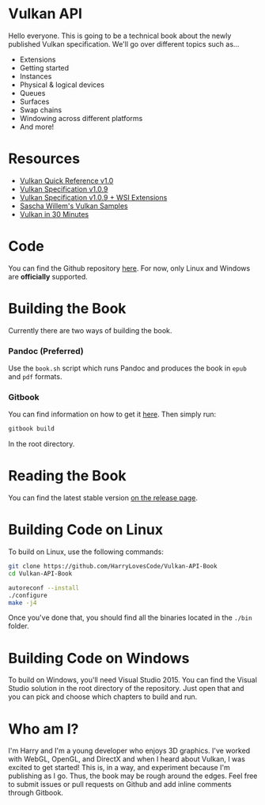 # Vulkan API

Hello everyone. This is going to be a technical book about the newly published Vulkan specification. We'll go over different topics such as...

- Extensions
- Getting started
- Instances
- Physical & logical devices
- Queues
- Surfaces
- Swap chains
- Windowing across different platforms
- And more!

# Resources

- [Vulkan Quick Reference v1.0](https://www.khronos.org/files/vulkan10-reference-guide.pdf)
- [Vulkan Specification v1.0.9](https://www.khronos.org/registry/vulkan/specs/1.0/xhtml/vkspec.html)
- [Vulkan Specification v1.0.9 + WSI Extensions](https://www.khronos.org/registry/vulkan/specs/1.0-wsi_extensions/xhtml/vkspec.html)
- [Sascha Willem's Vulkan Samples](https://github.com/SaschaWillems/Vulkan)
- [Vulkan in 30 Minutes](https://renderdoc.org/vulkan-in-30-minutes.html)

# Code

You can find the Github repository [here](https://github.com/HarryLovesCode/Vulkan-API-Book). For now, only Linux and Windows are **officially** supported. 

# Building the Book

Currently there are two ways of building the book. 

### Pandoc (Preferred)

Use the `book.sh` script which runs Pandoc and produces the book in `epub` and `pdf` formats.

### Gitbook

You can find information on how to get it [here](https://github.com/GitbookIO/gitbook-cli). Then simply run:

```sh
gitbook build
```

In the root directory.

# Reading the Book

You can find the latest stable version [on the release page](https://github.com/HarryLovesCode/Vulkan-API-Book/releases).

# Building Code on Linux

To build on Linux, use the following commands:

```sh
git clone https://github.com/HarryLovesCode/Vulkan-API-Book
cd Vulkan-API-Book

autoreconf --install
./configure
make -j4
```

Once you've done that, you should find all the binaries located in the `./bin` folder.

# Building Code on Windows

To build on Windows, you'll need Visual Studio 2015. You can find the Visual Studio solution in the root directory of the repository. Just open that and you can pick and choose which chapters to build and run.

# Who am I?

I'm Harry and I'm a young developer who enjoys 3D graphics. I've worked with WebGL, OpenGL, and DirectX and when I heard about Vulkan, I was excited to get started! This is, in a way, and experiment because I'm publishing as I go. Thus, the book may be rough around the edges. Feel free to submit issues or pull requests on Github and add inline comments through Gitbook.
